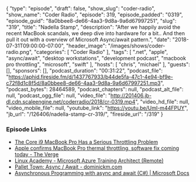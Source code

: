 {
  "type": "episode",
  "draft": false,
  "show_slug": "coder-radio",
  "show_name": "Coder Radio",
  "episode": 319,
  "episode_padded": "0319",
  "episode_guid": "8a0bbee8-de66-4aa3-9d8a-9a6d67997251",
  "slug": "319",
  "title": "Nadella Stamp",
  "description": "After we happily avoid the recent MacBook scandals, we deep dive into hardware for a bit.. And then pull it out with a overview of Microsoft Async/await pattern.",
  "date": "2018-07-31T09:00:00-07:00",
  "header_image": "/images/shows/coder-radio.png",
  "categories": [
    "Coder Radio"
  ],
  "tags": [
    ".net",
    "apple",
    "async/await",
    "desktop workstations",
    "development podcast",
    "macbook pro throttling",
    "microsoft",
    "swift"
  ],
  "hosts": [
    "chris",
    "michael"
  ],
  "guests": [],
  "sponsors": [],
  "podcast_duration": "00:31:22",
  "podcast_file": "https://aphid.fireside.fm/d/1437767933/b44de5fa-47c1-4e94-bf9e-c72f8d1c8f5d/8a0bbee8-de66-4aa3-9d8a-9a6d67997251.mp3",
  "podcast_bytes": 28464589,
  "podcast_chapters": null,
  "podcast_alt_file": null,
  "podcast_ogg_file": null,
  "video_file": "http://201406.jb-dl.cdn.scaleengine.net/coderradio/2018/cr-0319.mp4",
  "video_hd_file": null,
  "video_mobile_file": null,
  "youtube_link": "https://youtu.be/UmI-m44FPUY",
  "jb_url": "/126406/nadella-stamp-cr-319/",
  "fireside_url": "/319"
}


### Episode Links

  * [The Core i9 MacBook Pro Has a Serious Throttling Problem](https://www.laptopmag.com/articles/macbook-pro-2018-throttling "The Core i9 MacBook Pro Has a Serious Throttling Problem")
  * [Apple confirms MacBook Pro thermal throttling, software fix coming today - The Verge](https://www.theverge.com/2018/7/24/17605652/macbook-pro-thermal-throttling-apple-software-fix "Apple confirms MacBook Pro thermal throttling, software fix coming today - The Verge")
  * [Linux Academy - Microsoft Azure Training Architect (Remote)](https://jobs.lever.co/linuxacademy/86257f21-f201-4458-a5aa-7a0a9ab280da "Linux Academy - Microsoft Azure Training Architect \(Remote\)")
  * [Pallet Town: Async / Await - dominickm.com](http://dominickm.com/pallet-town-async-await/ "Pallet Town: Async / Await - dominickm.com")
  * [Asynchronous Programming with async and await (C#) | Microsoft Docs](https://docs.microsoft.com/en-us/dotnet/csharp/programming-guide/concepts/async/ "Asynchronous Programming with async and await \(C#\) | Microsoft Docs")


